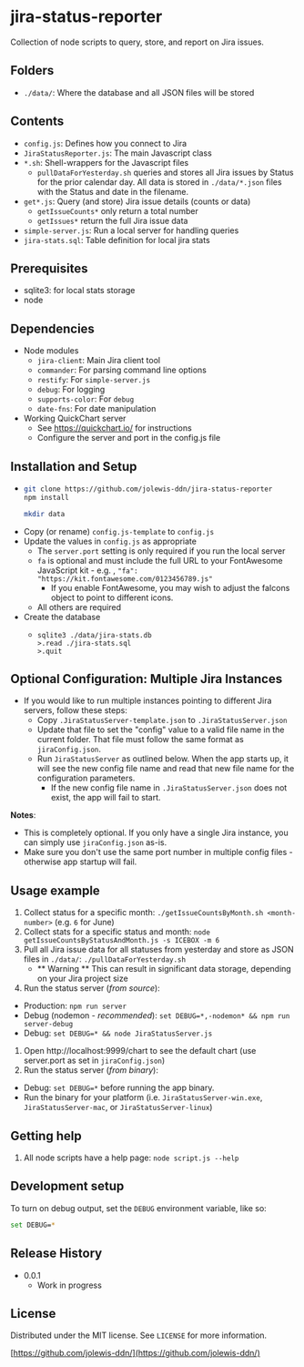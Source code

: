 # jira-status-reporter

Collection of node scripts to query, store, and report on Jira issues.

## Folders

* `./data/`: Where the database and all JSON files will be stored

## Contents

* `config.js`: Defines how you connect to Jira
* `JiraStatusReporter.js`: The main Javascript class
* `*.sh`: Shell-wrappers for the Javascript files
  * `pullDataForYesterday.sh` queries and stores all Jira issues by Status for the prior calendar day. All data is stored in `./data/*.json` files with the Status and date in the filename.
* `get*.js`: Query (and store) Jira issue details (counts or data)
  * `getIssueCounts*` only return a total number
  * `getIssues*` return the full Jira issue data
* `simple-server.js`: Run a local server for handling queries
* `jira-stats.sql`: Table definition for local jira stats

## Prerequisites
* sqlite3: for local stats storage
* node

## Dependencies
* Node modules
  * `jira-client`: Main Jira client tool
  * `commander`: For parsing command line options
  * `restify`: For `simple-server.js`
  * `debug`: For logging
  * `supports-color`: For `debug`
  * `date-fns`: For date manipulation
* Working QuickChart server
  * See https://quickchart.io/ for instructions
  * Configure the server and port in the config.js file


## Installation and Setup
* ```sh
  git clone https://github.com/jolewis-ddn/jira-status-reporter
  npm install
  
  mkdir data
	```
* Copy (or rename) `config.js-template` to `config.js`
* Update the values in `config.js` as appropriate
  * The `server.port` setting is only required if you run the local server
  * `fa` is optional and must include the full URL to your FontAwesome JavaScript kit - e.g. ,
    `"fa": "https://kit.fontawesome.com/0123456789.js"`
    * If you enable FontAwesome, you may wish to adjust the faIcons object to point to different icons.
  * All others are required
* Create the database
  * ```
    sqlite3 ./data/jira-stats.db
    >.read ./jira-stats.sql
    >.quit
    ```

## Optional Configuration: Multiple Jira Instances

* If you would like to run multiple instances pointing to different Jira servers, follow these steps:
  * Copy `.JiraStatusServer-template.json` to `.JiraStatusServer.json`
  * Update that file to set the "config" value to a valid file name in the current folder. That file must follow the same format as `jiraConfig.json`.
  * Run `JiraStatusServer` as outlined below. When the app starts up, it will see the new config file name and read that new file name for the configuration parameters.
    * If the new config file name in `.JiraStatusServer.json` does not exist, the app will fail to start.

**Notes**:
  * This is completely optional. If you only have a single Jira instance, you can simply use `jiraConfig.json` as-is.
  * Make sure you don't use the same port number in multiple config files - otherwise app startup will fail.

## Usage example

1. Collect status for a specific month: `./getIssueCountsByMonth.sh <month-number>` (e.g. `6` for June)
1. Collect stats for a specific status and month: `node getIssueCountsByStatusAndMonth.js -s ICEBOX -m 6`
1. Pull all Jira issue data for all statuses from yesterday and store as JSON files in `./data/`: `./pullDataForYesterday.sh`
    * ** Warning ** This can result in significant data storage, depending on your Jira project size
1. Run the status server (_from source_): 
  * Production: `npm run server`
  * Debug (nodemon - _recommended_): `set DEBUG=*,-nodemon* && npm run server-debug`
  * Debug: `set DEBUG=* && node JiraStatusServer.js`
  1. Open http://localhost:9999/chart to see the default chart (use server.port as set in `jiraConfig.json`)
1. Run the status server (_from binary_):
  * Debug: `set DEBUG=*` before running the app binary.
  * Run the binary for your platform (i.e. `JiraStatusServer-win.exe`, `JiraStatusServer-mac`, or `JiraStatusServer-linux`)

## Getting help
1. All node scripts have a help page: `node script.js --help`

## Development setup

To turn on debug output, set the `DEBUG` environment variable, like so:

```sh
set DEBUG=*
```

## Release History

* 0.0.1
    * Work in progress

## License

Distributed under the MIT license. See ``LICENSE`` for more information.

[https://github.com/jolewis-ddn/](https://github.com/jolewis-ddn/)
